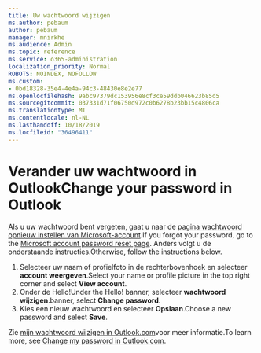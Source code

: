```yaml
---
title: Uw wachtwoord wijzigen
ms.author: pebaum
author: pebaum
manager: mnirkhe
ms.audience: Admin
ms.topic: reference
ms.service: o365-administration
localization_priority: Normal
ROBOTS: NOINDEX, NOFOLLOW
ms.custom:
- 0bd18328-35e4-4e4a-94c3-48430e8e2e77
ms.openlocfilehash: 9abc97379dc153956e8cf3ce59ddb046623b85d5
ms.sourcegitcommit: 037331d71f06750d972c0b6278b23bb15c4806ca
ms.translationtype: MT
ms.contentlocale: nl-NL
ms.lasthandoff: 10/18/2019
ms.locfileid: "36496411"
---
```

# <a name="change-your-password-in-outlook"></a><span data-ttu-id="6158f-102">Verander uw wachtwoord in Outlook</span><span class="sxs-lookup"><span data-stu-id="6158f-102">Change your password in Outlook</span></span>

<span data-ttu-id="6158f-103">Als u uw wachtwoord bent vergeten, gaat u naar de [pagina wachtwoord opnieuw instellen van Microsoft-account](https://go.microsoft.com/fwlink/p/?linkid=841909).</span><span class="sxs-lookup"><span data-stu-id="6158f-103">If you forgot your password, go to the [Microsoft account password reset page](https://go.microsoft.com/fwlink/p/?linkid=841909).</span></span> <span data-ttu-id="6158f-104">Anders volgt u de onderstaande instructies.</span><span class="sxs-lookup"><span data-stu-id="6158f-104">Otherwise, follow the instructions below.</span></span>
  
1. <span data-ttu-id="6158f-105">Selecteer uw naam of profielfoto in de rechterbovenhoek en selecteer **account weergeven**.</span><span class="sxs-lookup"><span data-stu-id="6158f-105">Select your name or profile picture in the top right corner and select **View account**.</span></span>
2. <span data-ttu-id="6158f-106">Onder de Hello!</span><span class="sxs-lookup"><span data-stu-id="6158f-106">Under the Hello!</span></span> <span data-ttu-id="6158f-107">banner, selecteer **wachtwoord wijzigen**.</span><span class="sxs-lookup"><span data-stu-id="6158f-107">banner, select **Change password**.</span></span>
3. <span data-ttu-id="6158f-108">Kies een nieuw wachtwoord en selecteer **Opslaan**.</span><span class="sxs-lookup"><span data-stu-id="6158f-108">Choose a new password and select **Save**.</span></span>

<span data-ttu-id="6158f-109">Zie [mijn wachtwoord wijzigen in Outlook.com](https://support.office.com/article/2138d690-811c-4545-b2f3-e4dbe80c9735.aspx)voor meer informatie.</span><span class="sxs-lookup"><span data-stu-id="6158f-109">To learn more, see [Change my password in Outlook.com](https://support.office.com/article/2138d690-811c-4545-b2f3-e4dbe80c9735.aspx).</span></span>